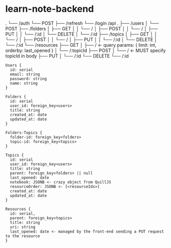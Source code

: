 # learn-note-backend

.
└── /auth
    └── POST
        ├── /refresh
        └── /login
/api
.
├── /users
│   └── POST
├── /folders
│   ├── GET
│   │   └── /
│   ├── POST
│   │   └── /
│   ├── PUT
│   │   └── /:id
│   └── DELETE
│       └── /:id
├── /topics
│   ├── GET
│   │   └── /
│   ├── POST
│   │   └── /
│   ├── PUT
│   │   └── /:id
│   └── DELETE
│       └── /:id
└── /resources
    ├── GET
    │   ├── / <- query params: { limit: int, orderby: last_opened }
    │   └── /:topicId 
    ├── POST
    │   └── / <- MUST specify topicId in body
    ├── PUT
    │   └── /:id
    └── DELETE
        └── /:id

```
Users {
  id: serial
  email: string
  password: string
  name: string
}

Folders {
  id: serial
  user_id: foreign_key<users>
  title: string
  created_at: date
  updated_at: date
}

Folders-Topics {
  folder-id: foreign_key<folders>
  topic-id: foreign_key<topics>
}

Topics {
  id: serial
  user_id: foreign_key<users>
  title: string
  parent: foreign_key<folders> || null
  last_opened: date
  notebook: JSONB <- crazy object from QuillJS
  resourceOrder: JSONB <- [<resourceIds>]
  created_at: date
  updated_at: date
}

Resources {
  id: serial,
  parent: foreign_key<topics>
  title: string
  uri: string
  last_opened: date <- managed by the front-end sending a PUT request to the resource
}
```
